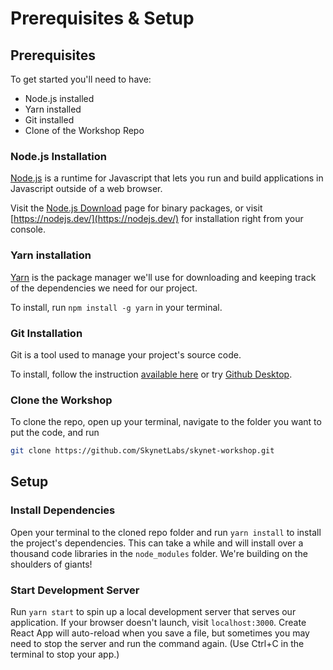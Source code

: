 # Prerequisites & Setup

## Prerequisites

To get started you'll need to have:

* Node.js installed
* Yarn installed
* Git installed
* Clone of the Workshop Repo

### Node.js Installation

[Node.js](https://nodejs.dev/) is a runtime for Javascript that lets you run and build applications in Javascript outside of a web browser.

Visit the [Node.js Download](https://nodejs.org/en/download/) page for binary packages, or visit [https://nodejs.dev/](https://nodejs.dev/) for installation right from your console.

### Yarn installation

[Yarn](https://yarnpkg.com/) is the package manager we'll use for downloading and keeping track of the dependencies we need for our project.

To install, run `npm install -g yarn` in your terminal.

### Git Installation

Git is a tool used to manage your project's source code.

To install, follow the instruction [available here](https://gist.github.com/derhuerst/1b15ff4652a867391f03) or try [Github Desktop](https://desktop.github.com/).

### Clone the Workshop

To clone the repo, open up your terminal, navigate to the folder you want to put the code, and run

```bash
git clone https://github.com/SkynetLabs/skynet-workshop.git
```

## Setup

### Install Dependencies

Open your terminal to the cloned repo folder and run `yarn install` to install the project's dependencies. This can take a while and will install over a thousand code libraries in the `node_modules` folder. We're building on the shoulders of giants!

### Start Development Server

Run `yarn start` to spin up a local development server that serves our application. If your browser doesn't launch, visit `localhost:3000`. Create React App will auto-reload when you save a file, but sometimes you may need to stop the server and run the command again. \(Use Ctrl+C in the terminal to stop your app.\)

